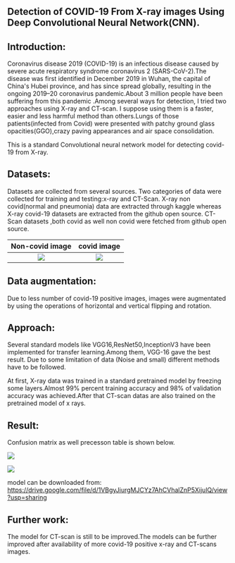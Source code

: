 #
## Detection of COVID-19 From X-ray images Using Deep Convolutional Neural Network(CNN).

## Introduction:
 
Coronavirus disease 2019 (COVID-19) is an infectious disease caused by severe acute respiratory syndrome coronavirus 2 (SARS-CoV-2).The disease was first identified in December 2019 in Wuhan, the capital of China's Hubei province, and has since spread globally, resulting in the ongoing 2019–20 coronavirus pandemic.About 3 million people have been suffering from this pandemic .Among several ways for detection, I tried two approaches using X-ray and CT-scan. I suppose using them  is a faster, easier and less harmful method than others.Lungs of those patients(infected from Covid) were  presented with patchy ground glass opacities(GGO),crazy paving appearances and air space consolidation.

This is a standard Convolutional neural network model for detecting covid-19 from X-ray.

## Datasets:

 Datasets are collected from several sources. Two categories of data were collected for training and testing:x-ray and CT-Scan. X-ray non covid(normal and pneumonia) data are extracted through kaggle whereas X-ray covid-19 datasets are extracted from the github open source. CT-Scan datasets ,both covid as well non covid were fetched from github open source.
  
   Non-covid image        |      covid image
:-------------------------:|:-------------------------:
![](https://github.com/Aliza211/COVID-19-Detector/blob/master/data/non_covid_xray/14.jpeg) |  ![](https://github.com/Aliza211/COVID-19-Detector/blob/master/data/covid_xray/5_preprocessed.png)


         
## Data augmentation:

 Due to less number of covid-19 positive images, images were augmentated by using the operations of horizontal and vertical flipping and rotation.

## Approach:

 Several standard models like VGG16,ResNet50,InceptionV3 have been implemented for transfer learning.Among them, VGG-16 gave the best result. Due to some limitation of data (Noise and small) different methods have to be followed.  

At first, X-ray data was trained in a standard pretrained model by freezing some layers.Almost 99% percent training accuracy and 98% of validation accuracy was achieved.After that CT-scan datas are also trained on the pretrained model of x rays.

## Result:

   Confusion matrix as well precesson table is shown below.


![](https://github.com/Aliza211/COVID-19-Detector/blob/master/images/Screenshot%20from%202020-04-29%2020-47-28.png)
 
 
![](https://github.com/Aliza211/COVID-19-Detector/blob/master/images/Screenshot%20from%202020-04-29%2020-47-54.png)


model can be downloaded from:
https://drive.google.com/file/d/1VBgyJiurgMJCYz7AhCVhalZnP5XijulQ/view?usp=sharing

## Further work:
The model for CT-scan is still to be improved.The models can be further improved after availability of more covid-19 positive x-ray and CT-scans images.

